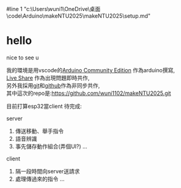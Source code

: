 #line 1 "c:\\Users\\wuni1\\OneDrive\\桌面\\code\\Arduino\\makeNTU2025\\makeNTU2025\\setup.md"
# hello
nice to see u

我的環境是用vscode的[Arduino Community Edition](https://marketplace.visualstudio.com/items/?itemName=vscode-arduino.vscode-arduino-community) 作為arduino撰寫,  
[Live Share](https://marketplace.visualstudio.com/items/?itemName=MS-vsliveshare.vsliveshare) 作為出現問題即時共作,  
另外我採用[git](https://git-scm.com/)和[github](https://github.com/)作為非同步共作,  
其中這次的repo是:https://github.com/wuni1102/makeNTU2025.git

目前打算esp32當client
待完成:

server
1. 傳送移動、舉手指令
2. 語音辨識
3. 事先儲存動作組合(弄個UI?)
...

client
1. 隔一段時間向server送請求
2. 處理傳過來的指令
...
